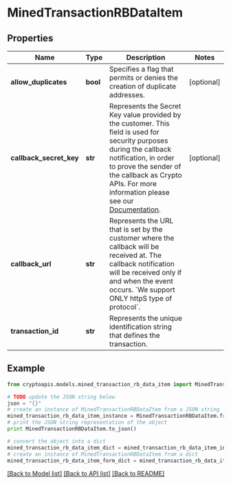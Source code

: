 # MinedTransactionRBDataItem


## Properties
Name | Type | Description | Notes
------------ | ------------- | ------------- | -------------
**allow_duplicates** | **bool** | Specifies a flag that permits or denies the creation of duplicate addresses. | [optional] 
**callback_secret_key** | **str** | Represents the Secret Key value provided by the customer. This field is used for security purposes during the callback notification, in order to prove the sender of the callback as Crypto APIs. For more information please see our [Documentation](https://developers.cryptoapis.io/technical-documentation/general-information/callbacks#callback-security). | [optional] 
**callback_url** | **str** | Represents the URL that is set by the customer where the callback will be received at. The callback notification will be received only if and when the event occurs. &#x60;We support ONLY httpS type of protocol&#x60;. | 
**transaction_id** | **str** | Represents the unique identification string that defines the transaction. | 

## Example

```python
from cryptoapis.models.mined_transaction_rb_data_item import MinedTransactionRBDataItem

# TODO update the JSON string below
json = "{}"
# create an instance of MinedTransactionRBDataItem from a JSON string
mined_transaction_rb_data_item_instance = MinedTransactionRBDataItem.from_json(json)
# print the JSON string representation of the object
print MinedTransactionRBDataItem.to_json()

# convert the object into a dict
mined_transaction_rb_data_item_dict = mined_transaction_rb_data_item_instance.to_dict()
# create an instance of MinedTransactionRBDataItem from a dict
mined_transaction_rb_data_item_form_dict = mined_transaction_rb_data_item.from_dict(mined_transaction_rb_data_item_dict)
```
[[Back to Model list]](../README.md#documentation-for-models) [[Back to API list]](../README.md#documentation-for-api-endpoints) [[Back to README]](../README.md)


